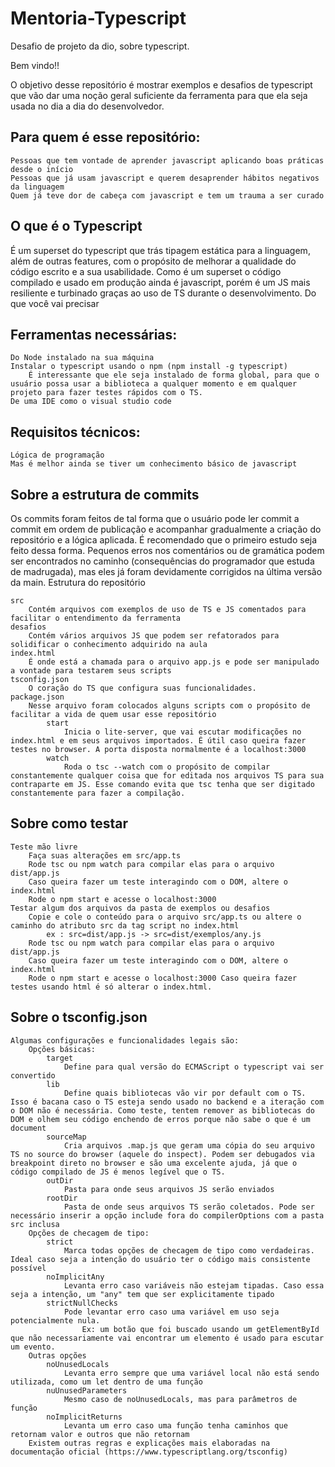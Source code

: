 # Mentoria-Typescript
Desafio de projeto da dio, sobre typescript.

Bem vindo!!

O objetivo desse repositório é mostrar exemplos e desafios de typescript que vão dar uma noção geral suficiente da ferramenta para que ela seja usada no dia a dia do desenvolvedor.

## Para quem é esse repositório:

    Pessoas que tem vontade de aprender javascript aplicando boas práticas desde o início
    Pessoas que já usam javascript e querem desaprender hábitos negativos da linguagem
    Quem já teve dor de cabeça com javascript e tem um trauma a ser curado

## O que é o Typescript

É um superset do typescript que trás tipagem estática para a linguagem, além de outras features, com o propósito de melhorar a qualidade do código escrito e a sua usabilidade. Como é um superset o código compilado e usado em produção ainda é javascript, porém é um JS mais resiliente e turbinado graças ao uso de TS durante o desenvolvimento.
Do que você vai precisar

## Ferramentas necessárias:

    Do Node instalado na sua máquina
    Instalar o typescript usando o npm (npm install -g typescript)
        É interessante que ele seja instalado de forma global, para que o usuário possa usar a biblioteca a qualquer momento e em qualquer projeto para fazer testes rápidos com o TS.
    De uma IDE como o visual studio code

## Requisitos técnicos:

    Lógica de programação
    Mas é melhor ainda se tiver um conhecimento básico de javascript

## Sobre a estrutura de commits

Os commits foram feitos de tal forma que o usuário pode ler commit a commit em ordem de publicação e acompanhar gradualmente a criação do repositório e a lógica aplicada. É recomendado que o primeiro estudo seja feito dessa forma. Pequenos erros nos comentários ou de gramática podem ser encontrados no caminho (consequências do programador que estuda de madrugada), mas eles já foram devidamente corrigidos na última versão da main.
Estrutura do repositório

    src
        Contém arquivos com exemplos de uso de TS e JS comentados para facilitar o entendimento da ferramenta
    desafios
        Contém vários arquivos JS que podem ser refatorados para solidificar o conhecimento adquirido na aula
    index.html
        É onde está a chamada para o arquivo app.js e pode ser manipulado a vontade para testarem seus scripts
    tsconfig.json
        O coração do TS que configura suas funcionalidades.
    package.json
        Nesse arquivo foram colocados alguns scripts com o propósito de facilitar a vida de quem usar esse repositório
            start
                Inicia o lite-server, que vai escutar modificações no index.html e em seus arquivos importados. É útil caso queira fazer testes no browser. A porta disposta normalmente é a localhost:3000
            watch
                Roda o tsc --watch com o propósito de compilar constantemente qualquer coisa que for editada nos arquivos TS para sua contraparte em JS. Esse comando evita que tsc tenha que ser digitado constantemente para fazer a compilação.

## Sobre como testar

    Teste mão livre
        Faça suas alterações em src/app.ts
        Rode tsc ou npm watch para compilar elas para o arquivo dist/app.js
        Caso queira fazer um teste interagindo com o DOM, altere o index.html
        Rode o npm start e acesse o localhost:3000
    Testar algum dos arquivos da pasta de exemplos ou desafios
        Copie e cole o conteúdo para o arquivo src/app.ts ou altere o caminho do atributo src da tag script no index.html
            ex : src=dist/app.js -> src=dist/exemplos/any.js
        Rode tsc ou npm watch para compilar elas para o arquivo dist/app.js
        Caso queira fazer um teste interagindo com o DOM, altere o index.html
        Rode o npm start e acesse o localhost:3000 Caso queira fazer testes usando html é só alterar o index.html.

## Sobre o tsconfig.json

    Algumas configurações e funcionalidades legais são:
        Opções básicas:
            target
                Define para qual versão do ECMAScript o typescript vai ser convertido
            lib
                Define quais bibliotecas vão vir por default com o TS. Isso é bacana caso o TS esteja sendo usado no backend e a iteração com o DOM não é necessária. Como teste, tentem remover as bibliotecas do DOM e olhem seu código enchendo de erros porque não sabe o que é um document
            sourceMap
                Cria arquivos .map.js que geram uma cópia do seu arquivo TS no source do browser (aquele do inspect). Podem ser debugados via breakpoint direto no browser e são uma excelente ajuda, já que o código compilado de JS é menos legível que o TS.
            outDir
                Pasta para onde seus arquivos JS serão enviados
            rootDir
                Pasta de onde seus arquivos TS serão coletados. Pode ser necessário inserir a opção include fora do compilerOptions com a pasta src inclusa
        Opções de checagem de tipo:
            strict
                Marca todas opções de checagem de tipo como verdadeiras. Ideal caso seja a intenção do usuário ter o código mais consistente possível
            noImplicitAny
                Levanta erro caso variáveis não estejam tipadas. Caso essa seja a intenção, um "any" tem que ser explicitamente tipado
            strictNullChecks
                Pode levantar erro caso uma variável em uso seja potencialmente nula.
                    Ex: um botão que foi buscado usando um getElementById que não necessariamente vai encontrar um elemento é usado para escutar um evento.
        Outras opções
            noUnusedLocals
                Levanta erro sempre que uma variável local não está sendo utilizada, como um let dentro de uma função
            nuUnusedParameters
                Mesmo caso de noUnusedLocals, mas para parâmetros de função
            noImplicitReturns
                Levanta um erro caso uma função tenha caminhos que retornam valor e outros que não retornam
        Existem outras regras e explicações mais elaboradas na documentação oficial (https://www.typescriptlang.org/tsconfig)
